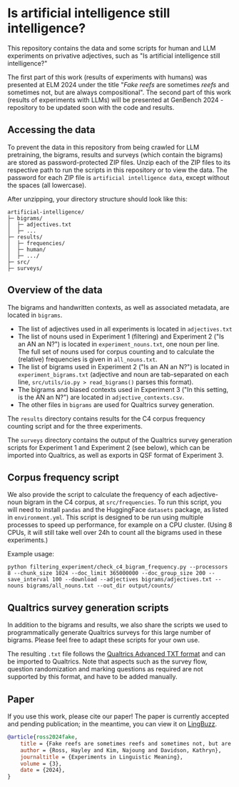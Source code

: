 # Is artificial intelligence still intelligence?

This repository contains the data and some scripts for human and LLM experiments on privative adjectives, 
such as "Is artificial intelligence still intelligence?"

The first part of this work (results of experiments with humans) was presented at ELM 2024 under the title 
"_Fake reefs_ are sometimes _reefs_ and sometimes not, but are always compositional".
The second part of this work (results of experiments with LLMs) will be presented at GenBench 2024 - repository
to be updated soon with the code and results.

## Accessing the data

To prevent the data in this repository from being crawled for LLM pretraining, the bigrams, results and surveys 
(which contain the bigrams) are stored as password-protected ZIP files. Unzip each of the ZIP files to its respective
path to run the scripts in this repository or to view the data. 
The password for each ZIP file is `artificial intelligence data`, except without the spaces (all lowercase). 

After unzipping, your directory structure should look like this:

```
artificial-intelligence/
├─ bigrams/
│  ├─ adjectives.txt
│  ├─ ...
├─ results/
│  ├─ frequencies/
│  ├─ human/
│  ├─ .../
├─ src/
├─ surveys/
```

## Overview of the data

The bigrams and handwritten contexts, as well as associated metadata, are located in `bigrams`.

- The list of adjectives used in all experiments is located in `adjectives.txt`
- The list of nouns used in Experiment 1 (filtering) and Experiment 2 ("Is an AN an N?") is located in `experiment_nouns.txt`, one noun per line. 
The full set of nouns used for corpus counting and to calculate the (relative) frequencies is given in `all_nouns.txt`.
- The list of bigrams used in Experiment 2 ("Is an AN an N?") is located in `experiment_bigrams.txt` 
(adjective and noun are tab-separated on each line, `src/utils/io.py > read_bigrams()` parses this format).
- The bigrams and biased contexts used in Experiment 3 ("In this setting, is the AN an N?") are located in `adjective_contexts.csv`.
- The other files in `bigrams` are used for Qualtrics survey generation.

The `results` directory contains results for the C4 corpus frequency counting script and for the three experiments.

The `surveys` directory contains the output of the Qualtrics survey generation scripts for Experiment 1 and Experiment 2 (see below),
which can be imported into Qualtrics, as well as exports in QSF format of Experiment 3.

## Corpus frequency script

We also provide the script to calculate the frequency of each adjective-noun bigram in the C4 corpus, at
`src/frequencies`. To run this script, you will need to install `pandas` and the HuggingFace `datasets` package, as 
listed in `environment.yml`. 
This script is designed to be run using multiple processes to speed up performance, for example on a CPU cluster.
(Using 8 CPUs, it will still take well over 24h to count all the bigrams used in these experiments.)

Example usage:
```shell
python filtering_experiment/check_c4_bigram_frequency.py --processors 8 --chunk_size 1024 --doc_limit 365000000 --doc_group_size 200 --save_interval 100 --download --adjectives bigrams/adjectives.txt --nouns bigrams/all_nouns.txt --out_dir output/counts/
```

## Qualtrics survey generation scripts

In addition to the bigrams and results, we also share the scripts we used to programmatically generate Qualtrics
surveys for this large number of bigrams. Please feel free to adapt these scripts for your own use.

The resulting `.txt` file follows the [Qualtrics Advanced TXT format](https://www.qualtrics.com/support/survey-platform/survey-module/survey-tools/import-and-export-surveys/#PreparingAnAdvancedFormatTXTFile)
and can be imported to Qualtrics. Note that aspects such as the survey flow, question randomization and marking questions
as required are not supported by this format, and have to be added manually.

## Paper

If you use this work, please cite our paper! The paper is currently accepted and pending publication; 
in the meantime, you can view it on [LingBuzz](https://lingbuzz.net/lingbuzz/008012).

```bibtex
@article{ross2024fake,
	title = {Fake reefs are sometimes reefs and sometimes not, but are always compositional},
	author = {Ross, Hayley and Kim, Najoung and Davidson, Kathryn},
	journaltitle = {Experiments in Linguistic Meaning},
	volume = {3},
	date = {2024},
}
```